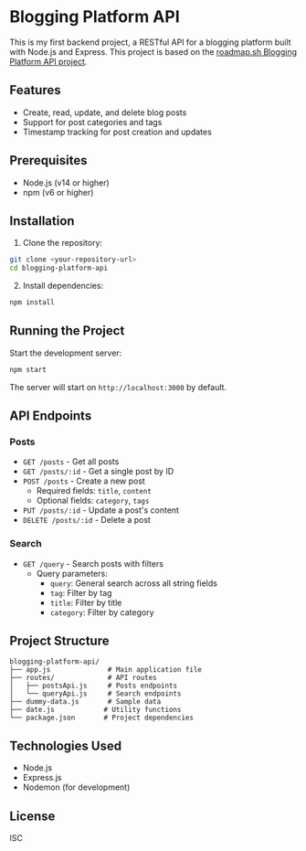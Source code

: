 # Blogging Platform API

This is my first backend project, a RESTful API for a blogging platform built with Node.js and Express. This project is based on the [roadmap.sh Blogging Platform API project](https://roadmap.sh/projects/blogging-platform-api).

## Features

- Create, read, update, and delete blog posts
- Support for post categories and tags
- Timestamp tracking for post creation and updates

## Prerequisites

- Node.js (v14 or higher)
- npm (v6 or higher)

## Installation

1. Clone the repository:
```bash
git clone <your-repository-url>
cd blogging-platform-api
```

2. Install dependencies:
```bash
npm install
```

## Running the Project

Start the development server:
```bash
npm start
```

The server will start on `http://localhost:3000` by default.

## API Endpoints

### Posts

- `GET /posts` - Get all posts
- `GET /posts/:id` - Get a single post by ID
- `POST /posts` - Create a new post
  - Required fields: `title`, `content`
  - Optional fields: `category`, `tags`
- `PUT /posts/:id` - Update a post's content
- `DELETE /posts/:id` - Delete a post

### Search

- `GET /query` - Search posts with filters
  - Query parameters:
    - `query`: General search across all string fields
    - `tag`: Filter by tag
    - `title`: Filter by title
    - `category`: Filter by category

## Project Structure

```
blogging-platform-api/
├── app.js              # Main application file
├── routes/             # API routes
│   ├── postsApi.js     # Posts endpoints
│   └── queryApi.js     # Search endpoints
├── dummy-data.js       # Sample data
├── date.js            # Utility functions
└── package.json       # Project dependencies
```

## Technologies Used

- Node.js
- Express.js
- Nodemon (for development)

## License

ISC 